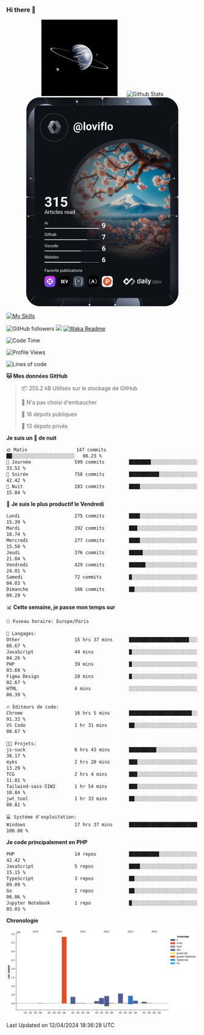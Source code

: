 ### Hi there 👋

<p align="center">
  <img src="https://github.com/Loviflo/Loviflo/blob/main/img/portrait.jpg" alt="Loviflo" height="200" style="margin-right: 20px"/>
  <img src="https://github-readme-stats.vercel.app/api?username=Loviflo&show_icons=true&theme=graywhite" alt="Github Stats" />
  <a href="https://app.daily.dev/loviflo"><img src="https://github.com/loviflo/loviflo/blob/main/devcard.svg" width="400" alt="Loviflo's Dev Card"/></a>
</p>

[![My Skills](https://skillicons.dev/icons?i=php,laravel,symfony,dotnet,cs,nodejs,mysql,postgres,js,ts,html,css,sass,angular,react,electron,docker,webpack,vscode,figma,git,github,gitlab,nginx,postman&perline=5)](https://skillicons.dev)

![GitHub followers](https://img.shields.io/github/followers/Loviflo?label=Follow&style=social)
![](https://visitor-badge.glitch.me/badge?page_id=Loviflo.Loviflo)
[![Waka Readme](https://github.com/Loviflo/Loviflo/actions/workflows/update-stats.yml/badge.svg)](https://github.com/Loviflo/Loviflo/actions/workflows/update-stats.yml)

<!--START_SECTION:waka-->
![Code Time](http://img.shields.io/badge/Code%20Time-2%2C017%20hrs%2048%20mins-blue)

![Profile Views](http://img.shields.io/badge/Vues%20du%20profil-0-blue)

![Lines of code](https://img.shields.io/badge/Depuis%20Hello%20World%2C%20j%27ai%20%C3%A9crit-6.3%20million%20Lignes%20de%20code-blue)

**🐱 Mes données GitHub** 

> 📦 255.2 kB Utilisés sur le stockage de GitHub 
 > 
> 🚫 N'a pas choisi d'embaucher
 > 
> 📜 16 dépots publiques 
 > 
> 🔑 13 dépots privés 
 > 
**Je suis un 🦉 de nuit** 

```text
🌞 Matin                  147 commits         ██░░░░░░░░░░░░░░░░░░░░░░░   08.23 % 
🌆 Journée                599 commits         ████████░░░░░░░░░░░░░░░░░   33.52 % 
🌃 Soirée                 758 commits         ███████████░░░░░░░░░░░░░░   42.42 % 
🌙 Nuit                   283 commits         ████░░░░░░░░░░░░░░░░░░░░░   15.84 % 
```
📅 **Je suis le plus productif le Vendredi** 

```text
Lundi                    275 commits         ████░░░░░░░░░░░░░░░░░░░░░   15.39 % 
Mardi                    192 commits         ███░░░░░░░░░░░░░░░░░░░░░░   10.74 % 
Mercredi                 277 commits         ████░░░░░░░░░░░░░░░░░░░░░   15.50 % 
Jeudi                    376 commits         █████░░░░░░░░░░░░░░░░░░░░   21.04 % 
Vendredi                 429 commits         ██████░░░░░░░░░░░░░░░░░░░   24.01 % 
Samedi                   72 commits          █░░░░░░░░░░░░░░░░░░░░░░░░   04.03 % 
Dimanche                 166 commits         ██░░░░░░░░░░░░░░░░░░░░░░░   09.29 % 
```


📊 **Cette semaine, je passe mon temps sur** 

```text
🕑︎ Fuseau horaire: Europe/Paris

💬 Langages: 
Other                    15 hrs 37 mins      ██████████████████████░░░   88.67 % 
JavaScript               44 mins             █░░░░░░░░░░░░░░░░░░░░░░░░   04.26 % 
PHP                      39 mins             █░░░░░░░░░░░░░░░░░░░░░░░░   03.69 % 
Figma Design             28 mins             █░░░░░░░░░░░░░░░░░░░░░░░░   02.67 % 
HTML                     4 mins              ░░░░░░░░░░░░░░░░░░░░░░░░░   00.39 % 

🔥 Éditeurs de code: 
Chrome                   16 hrs 5 mins       ███████████████████████░░   91.33 % 
VS Code                  1 hr 31 mins        ██░░░░░░░░░░░░░░░░░░░░░░░   08.67 % 

🐱‍💻 Projets: 
js-suck                  6 hrs 43 mins       ██████████░░░░░░░░░░░░░░░   38.17 % 
myks                     2 hrs 20 mins       ███░░░░░░░░░░░░░░░░░░░░░░   13.29 % 
TCG                      2 hrs 4 mins        ███░░░░░░░░░░░░░░░░░░░░░░   11.81 % 
Tailwind-sass-5IW2       1 hr 54 mins        ███░░░░░░░░░░░░░░░░░░░░░░   10.84 % 
jwt_tool                 1 hr 33 mins        ██░░░░░░░░░░░░░░░░░░░░░░░   08.81 % 

💻 Système d'exploitation: 
Windows                  17 hrs 37 mins      █████████████████████████   100.00 % 
```

**Je code principalement en PHP** 

```text
PHP                      14 repos            ███████████░░░░░░░░░░░░░░   42.42 % 
JavaScript               5 repos             ████░░░░░░░░░░░░░░░░░░░░░   15.15 % 
TypeScript               3 repos             ██░░░░░░░░░░░░░░░░░░░░░░░   09.09 % 
Go                       2 repos             ██░░░░░░░░░░░░░░░░░░░░░░░   06.06 % 
Jupyter Notebook         1 repo              █░░░░░░░░░░░░░░░░░░░░░░░░   03.03 % 
```



**Chronologie**

![Lines of Code chart](https://raw.githubusercontent.com/Loviflo/Loviflo/main/assets/bar_graph.png)


 Last Updated on 12/04/2024 18:36:28 UTC
<!--END_SECTION:waka-->
